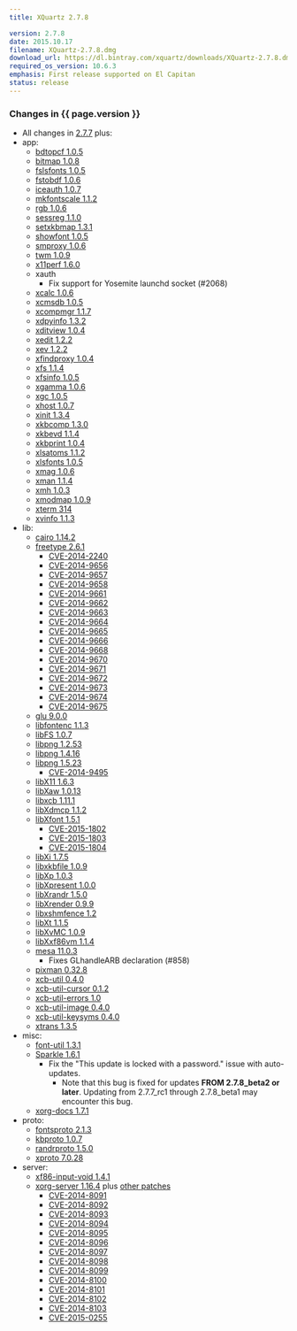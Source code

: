 ```yaml
---
title: XQuartz 2.7.8

version: 2.7.8
date: 2015.10.17
filename: XQuartz-2.7.8.dmg
download_url: https://dl.bintray.com/xquartz/downloads/XQuartz-2.7.8.dmg
required_os_version: 10.6.3
emphasis: First release supported on El Capitan
status: release
---
```


### Changes in {{ page.version }} ###
  * All changes in [2.7.7](XQuartz-2.7.7.html) plus:
  * app:
    * [bdtopcf 1.0.5](https://lists.x.org/archives/xorg-announce/2014-December/002509.html)
    * [bitmap 1.0.8](https://lists.x.org/archives/xorg-announce/2015-January/002518.html)
    * [fslsfonts 1.0.5](https://lists.x.org/archives/xorg-announce/2014-December/002510.html)
    * [fstobdf 1.0.6](https://lists.x.org/archives/xorg-announce/2014-December/002511.html)
    * [iceauth 1.0.7](https://lists.x.org/archives/xorg-announce/2015-January/002519.html)
    * [mkfontscale 1.1.2](https://lists.x.org/archives/xorg-announce/2015-January/002520.html)
    * [rgb 1.0.6](https://lists.x.org/archives/xorg-announce/2014-November/002494.html)
    * [sessreg 1.1.0](https://lists.x.org/archives/xorg-announce/2015-January/002522.html)
    * [setxkbmap 1.3.1](https://lists.x.org/archives/xorg-announce/2015-April/002563.html)
    * [showfont 1.0.5](https://lists.x.org/archives/xorg-announce/2014-December/002513.html)
    * [smproxy 1.0.6](https://lists.x.org/archives/xorg-announce/2015-April/002564.html)
    * [twm 1.0.9](https://lists.x.org/archives/xorg-announce/2015-April/002565.html)
    * [x11perf 1.6.0](https://lists.x.org/archives/xorg-announce/2015-April/002566.html)
    * xauth
      * Fix support for Yosemite launchd socket (#2068)
    * [xcalc 1.0.6](https://lists.x.org/archives/xorg-announce/2015-January/002523.html)
    * [xcmsdb 1.0.5](https://lists.x.org/archives/xorg-announce/2015-April/002567.html)
    * [xcompmgr 1.1.7](https://lists.x.org/archives/xorg-announce/2015-April/002568.html)
    * [xdpyinfo 1.3.2](https://lists.x.org/archives/xorg-announce/2015-April/002569.html)
    * [xditview 1.0.4](https://lists.x.org/archives/xorg-announce/2015-April/002571.html)
    * [xedit 1.2.2](https://lists.x.org/archives/xorg-announce/2015-February/002535.html)
    * [xev 1.2.2](https://lists.x.org/archives/xorg-announce/2015-April/002572.html)
    * [xfindproxy 1.0.4](https://lists.x.org/archives/xorg-announce/2015-April/002573.html)
    * [xfs 1.1.4](https://lists.x.org/archives/xorg-announce/2014-August/002472.html)
    * [xfsinfo 1.0.5](https://lists.x.org/archives/xorg-announce/2014-December/002512.html)
    * [xgamma 1.0.6](https://lists.x.org/archives/xorg-announce/2015-April/002574.html)
    * [xgc 1.0.5](https://lists.x.org/archives/xorg-announce/2015-April/002575.html)
    * [xhost 1.0.7](https://lists.x.org/archives/xorg-announce/2015-April/002576.html)
    * [xinit 1.3.4](https://lists.x.org/archives/xorg-announce/2014-September/002477.html)
    * [xkbcomp 1.3.0](https://lists.x.org/archives/xorg-announce/2014-November/002497.html)
    * [xkbevd 1.1.4](https://lists.x.org/archives/xorg-announce/2015-April/002577.html)
    * [xkbprint 1.0.4](https://lists.x.org/archives/xorg-announce/2015-April/002578.html)
    * [xlsatoms 1.1.2](https://lists.x.org/archives/xorg-announce/2015-April/002579.html)
    * [xlsfonts 1.0.5](https://lists.x.org/archives/xorg-announce/2015-April/002580.html)
    * [xmag 1.0.6](https://lists.x.org/archives/xorg-announce/2015-April/002581.html)
    * [xman 1.1.4](https://lists.x.org/archives/xorg-announce/2015-March/002541.html)
    * [xmh 1.0.3](https://lists.x.org/archives/xorg-announce/2015-April/002582.html)
    * [xmodmap 1.0.9](https://lists.x.org/archives/xorg-announce/2015-April/002583.html)
    * [xterm 314](https://lists.freedesktop.org/archives/xorg/2014-December/057018.html)
    * [xvinfo 1.1.3](https://lists.x.org/archives/xorg-announce/2015-April/002596.html)
  * lib:
    * [cairo 1.14.2](http://cairographics.org/news/cairo-1.14.2)
    * [freetype 2.6.1](http://sourceforge.net/projects/freetype/files/freetype2/2.6.1)
      * [CVE-2014-2240](https://cve.mitre.org/cgi-bin/cvename.cgi?name=CVE-2014-2240)
      * [CVE-2014-9656](https://cve.mitre.org/cgi-bin/cvename.cgi?name=CVE-2014-9656)
      * [CVE-2014-9657](https://cve.mitre.org/cgi-bin/cvename.cgi?name=CVE-2014-9657)
      * [CVE-2014-9658](https://cve.mitre.org/cgi-bin/cvename.cgi?name=CVE-2014-9658)
      * [CVE-2014-9661](https://cve.mitre.org/cgi-bin/cvename.cgi?name=CVE-2014-9661)
      * [CVE-2014-9662](https://cve.mitre.org/cgi-bin/cvename.cgi?name=CVE-2014-9662)
      * [CVE-2014-9663](https://cve.mitre.org/cgi-bin/cvename.cgi?name=CVE-2014-9663)
      * [CVE-2014-9664](https://cve.mitre.org/cgi-bin/cvename.cgi?name=CVE-2014-9664)
      * [CVE-2014-9665](https://cve.mitre.org/cgi-bin/cvename.cgi?name=CVE-2014-9665)
      * [CVE-2014-9666](https://cve.mitre.org/cgi-bin/cvename.cgi?name=CVE-2014-9666)
      * [CVE-2014-9668](https://cve.mitre.org/cgi-bin/cvename.cgi?name=CVE-2014-9668)
      * [CVE-2014-9670](https://cve.mitre.org/cgi-bin/cvename.cgi?name=CVE-2014-9670)
      * [CVE-2014-9671](https://cve.mitre.org/cgi-bin/cvename.cgi?name=CVE-2014-9671)
      * [CVE-2014-9672](https://cve.mitre.org/cgi-bin/cvename.cgi?name=CVE-2014-9672)
      * [CVE-2014-9673](https://cve.mitre.org/cgi-bin/cvename.cgi?name=CVE-2014-9673)
      * [CVE-2014-9674](https://cve.mitre.org/cgi-bin/cvename.cgi?name=CVE-2014-9674)
      * [CVE-2014-9675](https://cve.mitre.org/cgi-bin/cvename.cgi?name=CVE-2014-9675)
    * [glu 9.0.0](http://www.mesa3d.org/relnotes/9.0.html)
    * [libfontenc 1.1.3](https://lists.x.org/archives/xorg-announce/2015-April/002589.html)
    * [libFS 1.0.7](https://lists.x.org/archives/xorg-announce/2015-April/002588.html)
    * [libpng 1.2.53](http://downloads.sourceforge.net/libpng/libpng12/1.2.53/libpng-1.2.53-README.txt)
    * [libpng 1.4.16](http://downloads.sourceforge.net/libpng/libpng14/1.4.16/libpng-1.4.15-README.txt)
    * [libpng 1.5.23](http://downloads.sourceforge.net/libpng/libpng15/1.5.23/libpng-1.5.23-README.txt)
      * [CVE-2014-9495](https://cve.mitre.org/cgi-bin/cvename.cgi?name=CVE-2014-9495)
    * [libX11 1.6.3](https://lists.x.org/archives/xorg-announce/2015-March/002543.html)
    * [libXaw 1.0.13](https://lists.x.org/archives/xorg-announce/2015-April/002591.html)
    * [libxcb 1.11.1](https://lists.x.org/archives/xorg-announce/2015-September/002633.html)
    * [libXdmcp 1.1.2](https://lists.x.org/archives/xorg-announce/2015-March/002554.html)
    * [libXfont 1.5.1](https://lists.x.org/archives/xorg-announce/2015-March/002551.html)
      * [CVE-2015-1802](https://cve.mitre.org/cgi-bin/cvename.cgi?name=CVE-2015-1802)
      * [CVE-2015-1803](https://cve.mitre.org/cgi-bin/cvename.cgi?name=CVE-2015-1803)
      * [CVE-2015-1804](https://cve.mitre.org/cgi-bin/cvename.cgi?name=CVE-2015-1804)
    * [libXi 1.7.5](https://lists.x.org/archives/xorg-announce/2015-September/002634.html)
    * [libxkbfile 1.0.9](https://lists.x.org/archives/xorg-announce/2015-April/002592.html)
    * [libXp 1.0.3](https://lists.x.org/archives/xorg-announce/2015-February/002537.html)
    * [libXpresent 1.0.0](https://lists.x.org/archives/xorg-announce/2015-April/002584.html)
    * [libXrandr 1.5.0](https://lists.x.org/archives/xorg-announce/2015-May/002606.html)
    * [libXrender 0.9.9](https://lists.x.org/archives/xorg-announce/2015-April/002593.html)
    * [libxshmfence 1.2](https://lists.x.org/archives/xorg-announce/2015-January/002515.html)
    * [libXt 1.1.5](https://lists.x.org/archives/xorg-announce/2015-April/002594.html)
    * [libXvMC 1.0.9](https://lists.x.org/archives/xorg-announce/2015-March/002548.html)
    * [libXxf86vm 1.1.4](https://lists.x.org/archives/xorg-announce/2015-February/002539.html)
    * [mesa 11.0.3](http://www.mesa3d.org/relnotes/11.0.3.html)
      * Fixes GLhandleARB declaration (#858)
    * [pixman 0.32.8](https://lists.freedesktop.org/archives/pixman/2015-September/004065.html)
    * [xcb-util 0.4.0](https://lists.x.org/archives/xorg-announce/2014-October/002490.html)
    * [xcb-util-cursor 0.1.2](https://lists.x.org/archives/xorg-announce/2015-March/002555.html)
    * [xcb-util-errors 1.0](https://lists.x.org/archives/xorg-announce/2015-April/002587.html)
    * [xcb-util-image 0.4.0](https://lists.x.org/archives/xorg-announce/2014-October/002489.html)
    * [xcb-util-keysyms 0.4.0](https://lists.x.org/archives/xorg-announce/2014-October/002485.html)
    * [xtrans 1.3.5](https://lists.x.org/archives/xorg-announce/2014-September/002481.html)
  * misc:
    * [font-util 1.3.1](https://lists.x.org/archives/xorg-announce/2015-March/002546.html)
    * [Sparkle 1.6.1](https://github.com/sparkle-project/Sparkle/blob/1.6.1/CHANGELOG)
      * Fix the "This update is locked with a password." issue with auto-updates.
        * Note that this bug is fixed for updates **FROM 2.7.8_beta2 or later**.  Updating from 2.7.7_rc1 through 2.7.8_beta1 may encounter this bug.
    * [xorg-docs 1.7.1](https://lists.x.org/archives/xorg-announce/2015-April/002597.html)
  * proto:
    * [fontsproto 2.1.3](https://lists.freedesktop.org/archives/xorg-announce/2014-April/002420.html)
    * [kbproto 1.0.7](https://lists.x.org/archives/xorg-announce/2015-April/002595.html)
    * [randrproto 1.5.0](https://lists.x.org/archives/xorg-announce/2015-May/002605.html)
    * [xproto 7.0.28](https://lists.x.org/archives/xorg-announce/2015-July/002618.html)
  * server:
    * [xf86-input-void 1.4.1](https://lists.x.org/archives/xorg-announce/2015-April/002585.html)
    * [xorg-server 1.16.4](https://lists.x.org/archives/xorg-announce/2015-February/002532.html) plus [other patches](https://github.com/XQuartz/xorg-server/commits/XQuartz-2.7.8)
      * [CVE-2014-8091](https://cve.mitre.org/cgi-bin/cvename.cgi?name=CVE-2014-8091)
      * [CVE-2014-8092](https://cve.mitre.org/cgi-bin/cvename.cgi?name=CVE-2014-8092)
      * [CVE-2014-8093](https://cve.mitre.org/cgi-bin/cvename.cgi?name=CVE-2014-8093)
      * [CVE-2014-8094](https://cve.mitre.org/cgi-bin/cvename.cgi?name=CVE-2014-8094)
      * [CVE-2014-8095](https://cve.mitre.org/cgi-bin/cvename.cgi?name=CVE-2014-8095)
      * [CVE-2014-8096](https://cve.mitre.org/cgi-bin/cvename.cgi?name=CVE-2014-8096)
      * [CVE-2014-8097](https://cve.mitre.org/cgi-bin/cvename.cgi?name=CVE-2014-8097)
      * [CVE-2014-8098](https://cve.mitre.org/cgi-bin/cvename.cgi?name=CVE-2014-8098)
      * [CVE-2014-8099](https://cve.mitre.org/cgi-bin/cvename.cgi?name=CVE-2014-8099)
      * [CVE-2014-8100](https://cve.mitre.org/cgi-bin/cvename.cgi?name=CVE-2014-8100)
      * [CVE-2014-8101](https://cve.mitre.org/cgi-bin/cvename.cgi?name=CVE-2014-8101)
      * [CVE-2014-8102](https://cve.mitre.org/cgi-bin/cvename.cgi?name=CVE-2014-8102)
      * [CVE-2014-8103](https://cve.mitre.org/cgi-bin/cvename.cgi?name=CVE-2014-8103)
      * [CVE-2015-0255](https://cve.mitre.org/cgi-bin/cvename.cgi?name=CVE-2015-0255)
